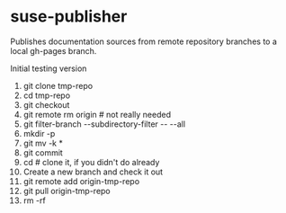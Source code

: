 # suse-publisher
Publishes documentation sources from remote repository branches to a local gh-pages branch.

Initial testing version

1. git clone <repo-a-url> tmp-repo
2. cd tmp-repo
3. git checkout <branch-in-repo-a>
4. git remote rm origin # not really needed
5. git filter-branch --subdirectory-filter <directory-to-move> -- --all
6. mkdir -p <target-path in="" repo-b="">
7. git mv -k * <target-path in="" repo-b="">
8. git commit
9. cd <path-to-local-repo-b> # clone it, if you didn't do already
10. Create a new branch and check it out
11. git remote add origin-tmp-repo <path to="" tmp-repo="">
12. git pull origin-tmp-repo <branch-in-repo-a>
13. rm -rf <path to="" tmp-repo="">
